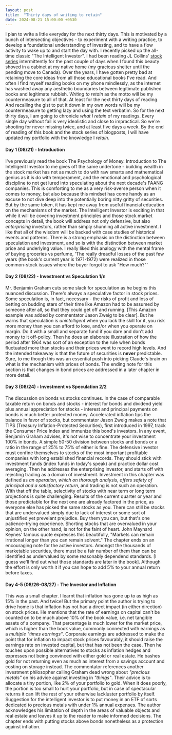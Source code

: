 ```yaml
---
layout: post
title:  "Thirty days of writing to retain"
date: 2024-08-21 15:00:00 +0530
---
```

I plan to write a little everyday for the next thirty days. This is motivated by a bunch of intersecting objectives - to experiment with a writing practice, to develop a foundational understanding of investing, and to have a flow activity to wake up to and start the day with. I recently picked up the all-time classic "The Intelligent Investor". I had been reading JL Collins' [stock series](https://jlcollinsnh.com/stock-series/) intermittently for the past couple of days when I found this beauty shoved in a cabinet at my native home (my gracious shelter until the pending move to Canada). Over the years, I have gotten pretty bad at retaining the core ideas from all those educational books I've read. And often I find myself reading books on my phone mindlessly, as the internet has washed away any aesthetic boundaries between legitimate published books and legitimate rubbish. *Writing to retain* as the motto will be my countermeasure to all of that. At least for the next thirty days of reading. And recalling the gist to put it down in my own words will be my countermeasure to getting lazy and using the text verbatim. So for the next thirty days, I am going to chronicle *what I retain* of my readings. Every single day without fail is very idealistic and close to impractical. So we're shooting for never missing twice, and at least five days a week. By the end of reading of this book and the stock series of blogposts, I will have updated my portfolio with the knowledge I *retain*.

#### Day 1 (08/21) - Introduction
I've previously read the book The Psychology of Money. Introduction to The Intelligent Investor to me gives off the same undertone - building wealth in the stock market has not as much to do with raw smarts and mathematical genius as it is do with temperament, and the emotional and psychological discipline to not get lured into speculating about the next decade's FAANG companies. This is comforting to me as a very risk-averse person when it comes to money, but also because this mindset has come handy as an excuse to not dive deep into the potentially boring nitty gritty of securities. But by the same token, it has kept me away from useful financial education on the mechanisms of the market. The Intelligent Investor is exciting in that while it will be covering investment principles and those stock market concepts in detail, the book will address not only defensive, but also *enterprising* investors, rather than simply shunning all active investment. I like that all of the wisdom will be backed with case studies of historical events and patterns. There is a strong emphasis on the distinction between speculation and investment, and so is with the distinction between market price and underlying value. I really liked this analogy with the mental frame of buying groceries vs perfume, 'The really dreadful losses of the past few years (the book's current year is 1971-1972) were realized in those common-stock issues where the buyer forgot to ask "How much?"'

#### Day 2 (08/22) - Investment vs Speculation 1/n
Mr. Benjamin Graham cuts some slack for speculation as he begins this nuanced discussion. There's always a speculative factor in stock prices. Some speculation is, in fact, necessary - the risks of profit and loss of betting on budding stars of their time like Amazon had to be assumed by someone after all, so that they could get off and running. \[This Amazon example was added by commentator Jason Zweig to be clear]. But he warns that speculation is *unintelligent* when you lack the skill for it, you risk more money than you can afford to lose, and/or when you operate on margin. Do it with a small and separate fund if you dare and don't add money to it off-policy. Then he does an elaborate illustration of how the period after 1964 was sort of an exception to the rule when bonds fluctuated more than stocks and their prices went to record high levels. And the intended takeaway is that the future of securities is **never** predictable. Sure, to me though this was an essential push into picking Claude's brain on what is the mechanism with prices of bonds. The ending note for this section is that changes in bond prices are addressed in a later chapter in more detail.

#### Day 3 (08/24) - Investment vs Speculation 2/2
The discussion on bonds vs stocks continues. In the case of comparable taxable return on bonds and stocks - interest for bonds and dividend yield plus annual appreciation for stocks - interest and principal payments on bonds is much better protected money. Accelerated inflation tips the balance in favor of stocks, but commentator Jason Zweig makes a note that TIPS (Treasury Inflation-Protected Securities), first introduced in 1997, track the Consumer Price Index and immunize this bond's investors. In any event, Benjamin Graham advises, it's not wise to concentrate your investment 100% in bonds. A simple 50-50 division between stocks and bonds or a ratio in the range of 25% to 75% of either is fine. The defensive investor must confine themselves to stocks of the most important profitable companies with long established financial records. They should stick with investment funds (index funds in today's speak) and practice dollar cost averaging.
Then he addresses the enterprising investor, and starts off with rejecting trading as a domain of investment. Investment in this chapter was defined as *an operation, which on thorough analysis, offers safety of principal and a satisfactory return*, and trading is not such an operation. With that off the table, selectivity of stocks with near term or long term projections is quite challenging. Results of the current quarter or year and those predictable for the next one are already factored in the price, as everyone else has picked the same stocks as you.
There can still be stocks that are undervalued simply due to lack of interest or some sort of unjustified yet prevelant prejudice. Buy them you can, but that's one patience-trying experience. Shorting stocks that are overvalued in your opinion, on the other hand, is not for the faint of heart. John Maynard Keynes' famous quote expresses this beautifully, "Markets can remain irrational longer than you can remain solvent." The chapter ends on an encouraging note for the active investors. Amongst the thousands of marketable securities, there must be a fair number of them than can be identified as undervalued by some reasonably dependend standards. \[I guess we'll find out what those standards are later in the book]. Although the effort is only worth it if you can hope to add 5% to your annual return before taxes.

#### Day 4-5 (08/26-08/27) - The Investor and Inflation
This was a small chapter. I learnt that inflation has gone up to as high as 15% in the past. And twice! But the primary point the author is trying to drive home is that inflation has not had a direct impact (in either direction) on stock prices. He mentions that the rate of earnings on capital can't be counted on to be much above 10% of the book value, i.e. net tangible assets of a company. That percentage is much lower for the market price, which is higher than the book value, commonly connected with earnings as a *multiple "times earnings"*. Corporate earnings are addressed to make the point that for inflation to impact stock prices favourably, it should raise the earnings rate on invested capital, but that has not been the case. Then he touches upon possible alternatives to stocks as inflation hedges and expresses not being convinced with either gold or real estate. He bashes gold for not returning even as much as interest from a savings account and costing on storage instead. The commentator references another investment philosopher calling Graham dead wrong about *"precious metals"* on his advice against investing in *"things"*. Their advice is to allocate  a tiny portion, like 2% of your portfolio to gold. When it does poorly, the portion is too small to hurt your portfolio, but in case of spectacular returns it can lift the rest of your otherwise lackluster portfolio by itself. Suggestion for the intelligent investor is to put money in an ETF of sorts dedicated to precious metals with under 1% annual expenses. The author acknowledges his limitation of depth in the areas of valuable objects and real estate and leaves it up to the reader to make informed decisions. The chapter ends with putting stocks above bonds nonetheless as a protection against inflation.
